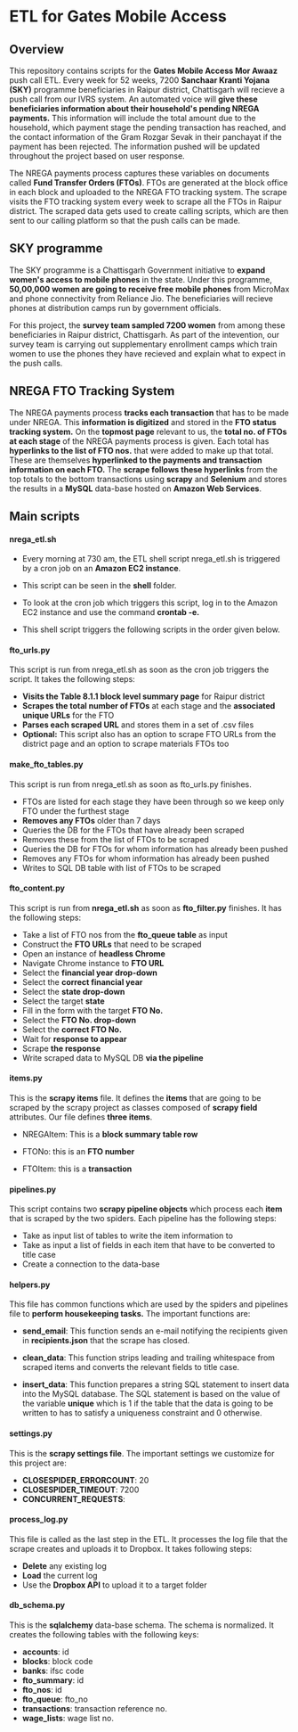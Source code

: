 # ETL for Gates Mobile Access

## Overview

This repository contains scripts for the __Gates Mobile Access Mor Awaaz__ push call ETL. Every week for 52 weeks, 7200 __Sanchaar Kranti Yojana (SKY)__ programme beneficiaries in Raipur district, Chattisgarh will recieve a push call from our IVRS system. An automated voice will **give these beneficiaries information about their household's pending NREGA payments.** This information will include the total amount due to the household, which payment stage the pending transaction has reached, and the contact information of the Gram Rozgar Sevak in their panchayat if the payment has been rejected. The information pushed will be updated throughout the project based on user response. 

The NREGA payments process captures these variables on documents called __Fund Transfer Orders (FTOs)__. FTOs are generated at the block office in each block and uploaded to the NREGA FTO tracking system. The scrape visits the FTO tracking system every week to scrape all the FTOs in Raipur district. The scraped data gets used to create calling scripts, which are then sent to our calling platform so that the push calls can be made.  

## SKY programme

The SKY programme is a Chattisgarh Government initiative to **expand women's access to mobile phones** in the state. Under this programme, **50,00,000 women are going to receive free mobile phones** from MicroMax and phone connectivity from Reliance Jio. The beneficiaries will recieve phones at distribution camps run by government officials. 

For this project, the **survey team sampled 7200 women** from among these beneficiaries in Raipur district, Chattisgarh. As part of the intevention, our survey team is carrying out supplementary enrollment camps which train women to use the phones they have recieved and explain what to expect in the push calls.

## NREGA FTO Tracking System

The NREGA payments process **tracks each transaction** that has to be made under NREGA. This **information is digitized** and stored in the **FTO status tracking system.** On the **topmost page** relevant to us, the **total no. of FTOs at each stage** of the NREGA payments process is given. Each total has **hyperlinks to the list of FTO nos.** that were added to make up that total. These are themselves **hyperlinked to the payments and transaction information on each FTO.** The **scrape follows these hyperlinks** from the top totals to the bottom transactions using __scrapy__ and __Selenium__ and stores the results in a __MySQL__ data-base hosted on __Amazon Web Services__.

## Main scripts 

#### nrega_etl.sh 

* Every morning at 730 am, the ETL shell script nrega_etl.sh is triggered by a cron job on an __Amazon EC2 instance__. 

* This script can be seen in the __shell__ folder. 

* To look at the cron job which triggers this script, log in to the Amazon EC2 instance and use the command **crontab -e.** 

* This shell script triggers the following scripts in the order given below. 

#### fto_urls.py

This script is run from nrega_etl.sh as soon as the cron job triggers the script. It takes the following steps: 

* **Visits the Table 8.1.1 block level summary page** for Raipur district 
* **Scrapes the total number of FTOs** at each stage and the **associated unique URLs** for the FTO 
* **Parses each scraped URL** and stores them in a set of .csv files
* **Optional:** This script also has an option to scrape FTO URLs from the district page and an option to scrape materials FTOs too 

#### make_fto_tables.py

This script is run from nrega_etl.sh as soon as fto_urls.py finishes.

* FTOs are listed for each stage they have been through so we keep only FTO under the furthest stage
* **Removes any FTOs** older than 7 days 
* Queries the DB for the FTOs that have already been scraped 
* Removes these from the list of FTOs to be scraped 
* Queries the DB for FTOs for whom information has already been pushed
* Removes any FTOs for whom information has already been pushed 
* Writes to SQL DB table with list of FTOs to be scraped 

#### fto_content.py 

This script is run from **nrega_etl.sh** as soon as **fto_filter.py** finishes. It has the following steps:

* Take a list of FTO nos from the **fto_queue table** as input 
* Construct the **FTO URLs** that need to be scraped
* Open an instance of **headless Chrome**
* Navigate Chrome instance to **FTO URL**
* Select the **financial year drop-down** 
* Select the **correct financial year**
* Select the **state drop-down**
* Select the target **state** 
* Fill in the form with the target **FTO No.** 
* Select the **FTO No. drop-down**
* Select the **correct FTO No.**
* Wait for **response to appear** 
* Scrape **the response**
* Write scraped data to MySQL DB **via the pipeline**

#### items.py

This is the **scrapy items** file. It defines the **items** that are going to be scraped by the scrapy project as classes composed of **scrapy field** attributes. Our file defines **three items**.

* NREGAItem: This is a **block summary table row**

* FTONo: this is an **FTO number**

* FTOItem: this is a **transaction**

#### pipelines.py 

This script contains two **scrapy pipeline objects** which process each **item** that is scraped by the two spiders. Each pipeline has the following steps: 

* Take as input list of tables to write the item information to 
* Take as input a list of fields in each item that have to be converted to title case 
* Create a connection to the data-base  

#### helpers.py 

This file has common functions which are used by the spiders and pipelines file to **perform housekeeping tasks.** The important functions are: 

* **send_email**: This function sends an e-mail notifying the recipients given in **recipients.json** that the scrape has closed. 
* **clean_data**: This function strips leading and trailing whitespace from scraped items and converts the relevant fields to title case. 

* **insert_data**:  This function prepares a string SQL statement to insert data into the MySQL database. The SQL statement is based on the value of the variable **unique** which is 1 if the table that the data is going to be written to has to satisfy a uniqueness constraint and 0 otherwise.

#### settings.py

This is the **scrapy settings file**. The important settings we customize for this project are: 

* **CLOSESPIDER_ERRORCOUNT**: 20 
* **CLOSESPIDER_TIMEOUT**: 7200 
* **CONCURRENT_REQUESTS**:

#### process_log.py

This file is called as the last step in the ETL. It processes the log file that the scrape creates and uploads it to Dropbox. It takes following steps: 

* **Delete** any existing log 
* **Load** the current log 
* Use the **Dropbox API** to upload it to a target folder 

#### db_schema.py 

This is the **sqlalchemy** data-base schema. The schema is normalized. It creates the following tables with the following keys: 

* **accounts**: id 
* **blocks**: block code 
* **banks**: ifsc code  
* **fto_summary**: id 
* **fto_nos**: id 
* **fto_queue**: fto_no 
* **transactions**: transaction reference no. 
* **wage_lists**: wage list no. 